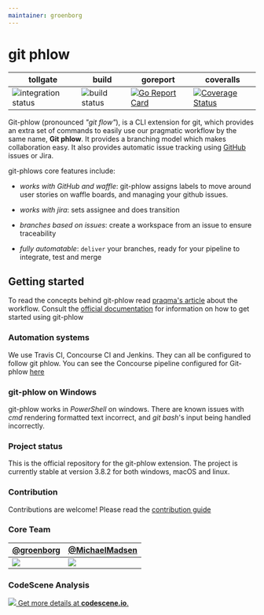 ```yaml
---
maintainer: groenborg
---
```


# git phlow

| tollgate | build | goreport | coveralls |  
| ------------- | --- | ----------------- | ----- |
| ![integration status](https://concourse.bosh.praqma.cloud/api/v1/teams/main/pipelines/git-phlow/jobs/checkin/badge) | ![build status](https://concourse.bosh.praqma.cloud/api/v1/teams/main/pipelines/git-phlow/jobs/takeoff/badge)  |[![Go Report Card](https://goreportcard.com/badge/github.com/code-cafe/git-phlow)](https://goreportcard.com/report/github.com/code-cafe/git-phlow) | [![Coverage Status](https://coveralls.io/repos/github/Praqma/git-phlow/badge.svg?branch=master)](https://coveralls.io/github/Praqma/git-phlow?branch=master) 

Git-phlow (pronounced _"git flow"_), is a CLI extension for git, which provides an extra set of commands to easily use our pragmatic workflow by the same name, **Git phlow**. It provides a branching model which makes collaboration easy. It also provides automatic issue tracking using [GitHub](https://github.com) issues or Jira.

git-phlows core features include:

- *works with GitHub and waffle*: git-phlow assigns labels to move around user stories on waffle boards, and managing your github issues.

- *works with jira*: sets assignee and does transition

- *branches based on issues*: create a workspace from an issue to ensure traceability

- *fully automatable*: `deliver` your branches, ready for your pipeline to integrate, test and merge

## Getting started
To read the concepts behind git-phlow read [praqma's article](https://www.praqma.com/stories/git-phlow/) about the workflow.
Consult the [official documentation](/docs/README.md) for information on how to get started using git-phlow

### Automation systems
We use Travis CI, Concourse CI and Jenkins. They can all be configured to follow git phlow. You can see the Concourse pipeline configured for Git-phlow [here](https://concourse.bosh.praqma.cloud/teams/main/pipelines/git-phlow)

### git-phlow on Windows

git-phlow works in _PowerShell_ on windows.
There are known issues with _cmd_ rendering formatted text incorrect, and _git bash_'s input being handled incorrectly.

### Project status
This is the official repository for the git-phlow extension. The project is currently stable at version 3.8.2 for both windows, macOS and linux. 

### Contribution
Contributions are welcome! Please read the [contribution guide](https://github.com/code-cafe/git-phlow/blob/master/CONTRIBUTING.md)


### Core Team
| [@groenborg](https://github.com/groenborg) | [@MichaelMadsen](https://github.com/MichaelMadsen)
|---|---|
| [![](https://avatars1.githubusercontent.com/u/5576954?s=100&v=4)](https://github.com/groenborg) | [![](https://avatars3.githubusercontent.com/u/657289?s=100&v=4)](https://github.com/MichaelMadsen)


### CodeScene Analysis
[![](https://codescene.io/projects/1345/status.svg) Get more details at **codescene.io**.](https://codescene.io/projects/1345/jobs/latest-successful/results)

